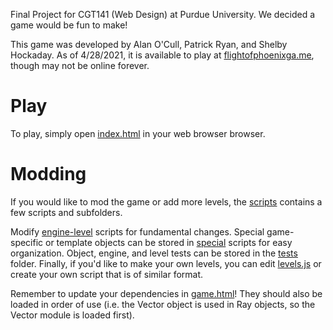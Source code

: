 Final Project for CGT141 (Web Design) at Purdue University. We decided a game would be fun to make!

This game was developed by Alan O'Cull, Patrick Ryan, and Shelby Hockaday.
As of 4/28/2021, it is available to play at [flightofphoenixga.me](http://flightofphoenixga.me), though may not be online forever.

# Play
To play, simply open [index.html](www/html/index.html) in your web browser browser.

# Modding
If you would like to mod the game or add more levels, the [scripts](www/html/scripts) contains a few scripts and subfolders.

Modify [engine-level](www/html/scripts/engine) scripts for fundamental changes.
Special game-specific or template objects can be stored in [special](www/html/scripts/special) scripts for easy organization.
Object, engine, and level tests can be stored in the [tests](www/html/scripts/tests) folder.
Finally, if you'd like to make your own levels, you can edit [levels.js](www/html/scripts/levels.js) or create your own script that is of similar format.

Remember to update your dependencies in [game.html](www/html/game.html)!
They should also be loaded in order of use (i.e. the Vector object is used in Ray objects, so the Vector module is loaded first).